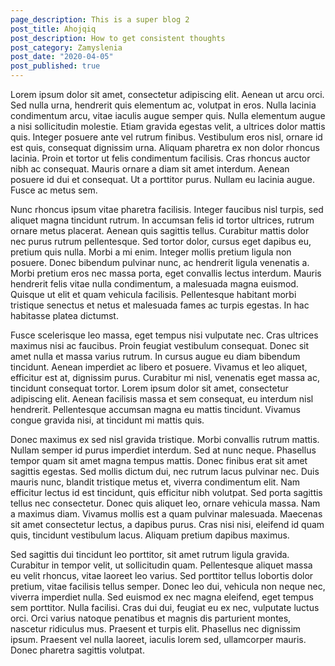 ```yaml
---
page_description: This is a super blog 2
post_title: Ahojqiq
post_description: How to get consistent thoughts
post_category: Zamyslenia
post_date: "2020-04-05"
post_published: true
---
```


Lorem ipsum dolor sit amet, consectetur adipiscing elit. Aenean ut arcu orci. Sed nulla urna, hendrerit quis elementum ac, volutpat in eros. Nulla lacinia condimentum arcu, vitae iaculis augue semper quis. Nulla elementum augue a nisi sollicitudin molestie. Etiam gravida egestas velit, a ultrices dolor mattis quis. Integer posuere ante vel rutrum finibus. Vestibulum eros nisl, ornare id est quis, consequat dignissim urna. Aliquam pharetra ex non dolor rhoncus lacinia. Proin et tortor ut felis condimentum facilisis. Cras rhoncus auctor nibh ac consequat. Mauris ornare a diam sit amet interdum. Aenean posuere id dui et consequat. Ut a porttitor purus. Nullam eu lacinia augue. Fusce ac metus sem.

Nunc rhoncus ipsum vitae pharetra facilisis. Integer faucibus nisl turpis, sed aliquet magna tincidunt rutrum. In accumsan felis id tortor ultrices, rutrum ornare metus placerat. Aenean quis sagittis tellus. Curabitur mattis dolor nec purus rutrum pellentesque. Sed tortor dolor, cursus eget dapibus eu, pretium quis nulla. Morbi a mi enim. Integer mollis pretium ligula non posuere. Donec bibendum pulvinar nunc, ac hendrerit ligula venenatis a. Morbi pretium eros nec massa porta, eget convallis lectus interdum. Mauris hendrerit felis vitae nulla condimentum, a malesuada magna euismod. Quisque ut elit et quam vehicula facilisis. Pellentesque habitant morbi tristique senectus et netus et malesuada fames ac turpis egestas. In hac habitasse platea dictumst.

Fusce scelerisque leo massa, eget tempus nisi vulputate nec. Cras ultrices maximus nisi ac faucibus. Proin feugiat vestibulum consequat. Donec sit amet nulla et massa varius rutrum. In cursus augue eu diam bibendum tincidunt. Aenean imperdiet ac libero et posuere. Vivamus et leo aliquet, efficitur est at, dignissim purus. Curabitur mi nisl, venenatis eget massa ac, tincidunt consequat tortor. Lorem ipsum dolor sit amet, consectetur adipiscing elit. Aenean facilisis massa et sem consequat, eu interdum nisl hendrerit. Pellentesque accumsan magna eu mattis tincidunt. Vivamus congue gravida nisi, at tincidunt mi mattis quis.

Donec maximus ex sed nisl gravida tristique. Morbi convallis rutrum mattis. Nullam semper id purus imperdiet interdum. Sed at nunc neque. Phasellus tempor quam sit amet magna tempus mattis. Donec finibus erat sit amet sagittis egestas. Sed mollis dictum dui, nec rutrum lacus pulvinar nec. Duis mauris nunc, blandit tristique metus et, viverra condimentum elit. Nam efficitur lectus id est tincidunt, quis efficitur nibh volutpat. Sed porta sagittis tellus nec consectetur. Donec quis aliquet leo, ornare vehicula massa. Nam a maximus diam. Vivamus mollis est a quam pulvinar malesuada. Maecenas sit amet consectetur lectus, a dapibus purus. Cras nisi nisi, eleifend id quam quis, tincidunt vestibulum lacus. Aliquam pretium dapibus maximus.

Sed sagittis dui tincidunt leo porttitor, sit amet rutrum ligula gravida. Curabitur in tempor velit, ut sollicitudin quam. Pellentesque aliquet massa eu velit rhoncus, vitae laoreet leo varius. Sed porttitor tellus lobortis dolor pretium, vitae facilisis tellus semper. Donec leo dui, vehicula non neque nec, viverra imperdiet nulla. Sed euismod ex nec magna eleifend, eget tempus sem porttitor. Nulla facilisi. Cras dui dui, feugiat eu ex nec, vulputate luctus orci. Orci varius natoque penatibus et magnis dis parturient montes, nascetur ridiculus mus. Praesent et turpis elit. Phasellus nec dignissim ipsum. Praesent vel nulla laoreet, iaculis lorem sed, ullamcorper mauris. Donec pharetra sagittis volutpat.
